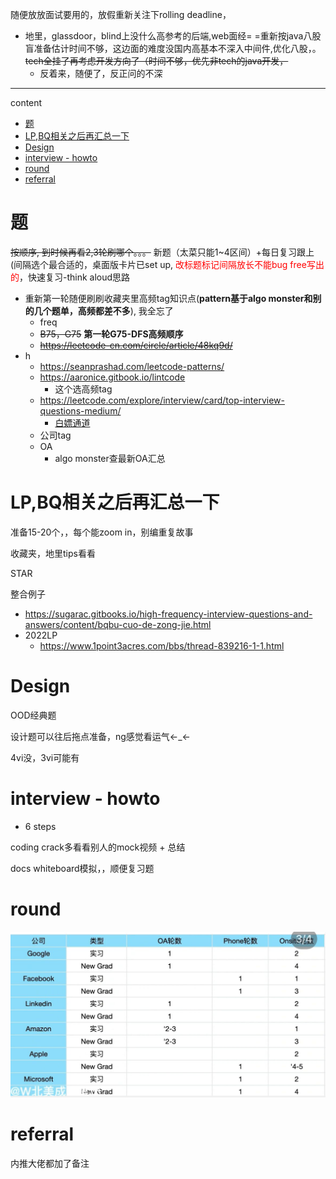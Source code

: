 随便放放面试要用的，放假重新关注下rolling deadline，

<!-- * [矿列表](https://github.com/quantprep/quantnewgrad2022) -->
* 地里，glassdoor，blind上没什么高参考的后端,web面经= =重新按java八股盲准备估计时间不够，这边面的难度没国内高基本不深入中间件,优化八股，。~~tech全挂了再考虑开发方向了（时间不够，优先非tech的java开发，~~
  * 反着来，随便了，反正问的不深

---

content

* [题](#题)
* [LP,BQ相关之后再汇总一下](#lpbq相关之后再汇总一下)
* [Design](#design)
* [interview - howto](#interview---howto)
* [round](#round)
* [referral](#referral)

# 题

~~按顺序, 到时候再看2,3轮刷哪个。。。~~ 新题（太菜只能1~4区间）+每日复习跟上(间隔选个最合适的，桌面版卡片已set up, <font color="red">改标题标记间隔放长不能bug free写出的</font>，快速复习-think aloud思路

* 重新第一轮随便刷刷收藏夹里高频tag知识点(**pattern基于algo monster和别的几个题单，高频都差不多**), 我全忘了
  * freq
  * ~~B75，G75~~ **第一轮G75-DFS高频顺序**
  * ~~https://leetcode-cn.com/circle/article/48kq9d/~~
* h
  * https://seanprashad.com/leetcode-patterns/
  * https://aaronice.gitbook.io/lintcode
    * 这个选高频tag
  * https://leetcode.com/explore/interview/card/top-interview-questions-medium/
    * [白嫖通道](https://github.com/hxu296/leetcode-company-wise-problems-2022)
  * 公司tag
  * OA
    * algo monster查最新OA汇总

# LP,BQ相关之后再汇总一下

准备15-20个，，每个能zoom in，别编重复故事

收藏夹，地里tips看看

STAR

整合例子

* https://sugarac.gitbooks.io/high-frequency-interview-questions-and-answers/content/bqbu-cuo-de-zong-jie.html
* 2022LP
  * https://www.1point3acres.com/bbs/thread-839216-1-1.html

# Design

OOD经典题

设计题可以往后拖点准备，ng感觉看运气←_←

4vi没，3vi可能有

# interview - howto

- 6 steps

coding crack多看看别人的mock视频 + 总结

docs whiteboard模拟，，顺便复习题

# round

![](/static/2022-05-30-19-15-43.png)

# referral

内推大佬都加了备注